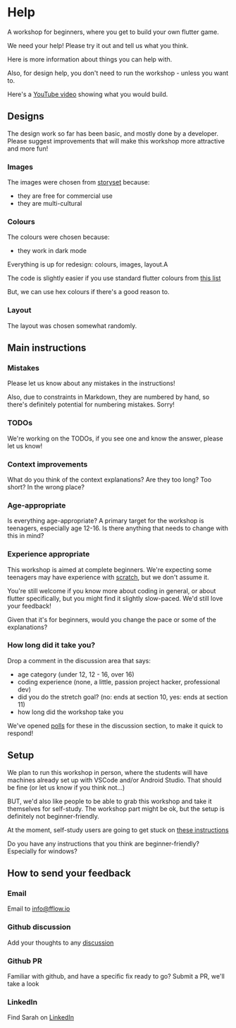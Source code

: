# Help

A workshop for beginners, where you get to build your own flutter game.

We need your help! Please try it out and tell us what you think.

Here is more information about things you can help with.

Also, for design help, you don't need to run the workshop - unless you want to. 

Here's a [YouTube video](https://www.youtube.com/shorts/DWAhWEiNqZk) showing what you would build.

## Designs

The design work so far has been basic, and mostly done by a developer. Please suggest improvements
that will make this workshop more attractive and more fun!

### Images

The images were chosen from [storyset](https://storyset.com) because:

- they are free for commercial use
- they are multi-cultural

### Colours

The colours were chosen because:

- they work in dark mode

Everything is up for redesign: colours, images, layout.A

The code is slightly easier if you use standard flutter colours from
[this list](https://api.flutter.dev/flutter/material/Colors-class.html)

But, we can use hex colours if there's a good reason to.

### Layout

The layout was chosen somewhat randomly.

## Main instructions

### Mistakes

Please let us know about any mistakes in the instructions!

Also, due to constraints in Markdown, they are numbered by hand, so there's definitely potential for
numbering mistakes. Sorry!

### TODOs

We're working on the TODOs, if you see one and know the answer, please let us know!

### Context improvements

What do you think of the context explanations? Are they too long? Too short? In the wrong place?

### Age-appropriate

Is everything age-appropriate? A primary target for the workshop is teenagers, especially age 12-16.
Is there anything that needs to change with this in mind?

### Experience appropriate

This workshop is aimed at complete beginners. We're expecting some teenagers may have experience
with [scratch](https://scratch.mit.edu), but we don't assume it.

You're still welcome if you know more about coding in general, or about flutter specifically, but
you might find it slightly slow-paced. We'd still love your feedback!

Given that it's for beginners, would you change the pace or some of the explanations?

### How long did it take you?

Drop a comment in the discussion area that says:

- age category (under 12, 12 - 16, over 16)
- coding experience (none, a little, passion project hacker, professional dev)
- did you do the stretch goal? (no: ends at section 10, yes: ends at section 11)
- how long did the workshop take you

We've opened [polls](https://github.com/fflowio/mobile_game/discussions/categories/polls) for
these in the discussion section, to make it quick to respond!

## Setup

We plan to run this workshop in person, where the students will have machines already set up with
VSCode and/or Android Studio. That should be fine (or let us know if you think not...)

BUT, we'd also like people to be able to grab this workshop and take it themselves for self-study.
The workshop part might be ok, but the setup is definitely not beginner-friendly.

At the moment, self-study users are going to get stuck on
[these instructions](https://github.com/fflowio/mobile_game/blob/main/README_SETUP.md)

Do you have any instructions that you think are beginner-friendly? Especially for windows?

## How to send your feedback

### Email

Email to info@fflow.io

### Github discussion

Add your thoughts to any
[discussion](https://github.com/fflowio/mobile_game/discussions/categories/ideas)

### Github PR

Familiar with github, and have a specific fix ready to go? Submit a PR, we'll take a look

### LinkedIn

Find Sarah on [LinkedIn](https://www.linkedin.com/in/s-eggleston/)

